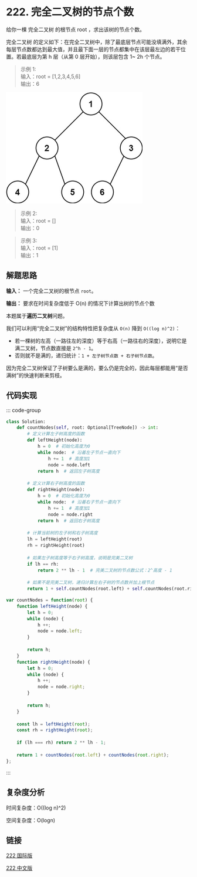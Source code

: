 # 222. 完全二叉树的节点个数 <Badge type="tip" text="Easy" />

给你一棵 完全二叉树 的根节点 root ，求出该树的节点个数。

完全二叉树 的定义如下：在完全二叉树中，除了最底层节点可能没填满外，其余每层节点数都达到最大值，并且最下面一层的节点都集中在该层最左边的若干位置。若最底层为第 h 层（从第 0 层开始），则该层包含 1~ 2h 个节点。

>示例 1:  
输入：root = [1,2,3,4,5,6]   
输出：6

![222](./assets/222.png)

>示例 2:  
输入：root = []   
输出：0

>示例 3:  
输入：root = [1]   
输出：1

## 解题思路

**输入：** 一个完全二叉树的根节点 `root`。

**输出：** 要求在时间复杂度低于 O(n) 的情况下计算出树的节点个数

本题属于**遍历二叉树**问题。

我们可以利用“完全二叉树”的结构特性把复杂度从 `O(n)` 降到 `O((log n)^2)`：
- 若一棵树的左高（一路往左的深度）等于右高（一路往右的深度），说明它是满二叉树，节点数直接是 `2^h - 1`。
- 否则就不是满的，递归统计：`1 + 左子树节点数 + 右子树节点数`。

因为完全二叉树保证了子树要么是满的，要么仍是完全的，因此每层都能用“是否满树”的快速判断来剪枝。

## 代码实现

::: code-group

```python
class Solution:
    def countNodes(self, root: Optional[TreeNode]) -> int:
        # 定义计算左子树高度的函数
        def leftHeight(node):
            h = 0  # 初始化高度为0
            while node:  # 沿着左子节点一直向下
                h += 1  # 高度加1
                node = node.left
            return h  # 返回左子树高度

        # 定义计算右子树高度的函数
        def rightHeight(node):
            h = 0  # 初始化高度为0
            while node:  # 沿着右子节点一直向下
                h += 1  # 高度加1
                node = node.right
            return h  # 返回右子树高度
        
        # 计算当前树的左子树和右子树高度
        lh = leftHeight(root)
        rh = rightHeight(root)

        # 如果左子树高度等于右子树高度，说明是完美二叉树
        if lh == rh:
            return 2 ** lh - 1  # 完美二叉树的节点数公式：2^高度 - 1
        
        # 如果不是完美二叉树，递归计算左右子树的节点数并加上根节点
        return 1 + self.countNodes(root.left) + self.countNodes(root.right)
```

```javascript
var countNodes = function(root) {
    function leftHeight(node) {
        let h = 0;
        while (node) {
            h ++;
            node = node.left;
        }

        return h;
    }
    function rightHeight(node) {
        let h = 0;
        while (node) {
            h ++;
            node = node.right;
        }

        return h;
    }

    const lh = leftHeight(root);
    const rh = rightHeight(root);

    if (lh === rh) return 2 ** lh - 1;

    return 1 + countNodes(root.left) + countNodes(root.right);
};
```

:::

## 复杂度分析

时间复杂度：O((log n)^2)

空间复杂度：O(logn)

## 链接

[222 国际版](https://leetcode.com/problems/count-complete-tree-nodes/description/)

[222 中文版](https://leetcode.cn/problems/count-complete-tree-nodes/description/)
